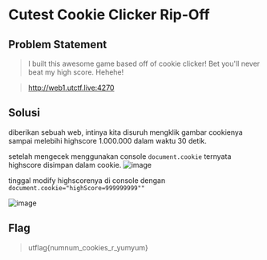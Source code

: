 # Cutest Cookie Clicker Rip-Off 
## Problem Statement
> I built this awesome game based off of cookie clicker! Bet you'll never beat my high score. Hehehe!

> http://web1.utctf.live:4270

## Solusi
diberikan sebuah web, intinya kita disuruh mengklik gambar cookienya sampai melebihi highscore 1.000.000 dalam waktu 30 detik. 

setelah mengecek menggunakan console ```document.cookie``` ternyata highscore disimpan dalam cookie. ![image](https://user-images.githubusercontent.com/73151823/111478031-45a63f80-8762-11eb-9229-59e4d3fdd2cd.png)


tinggal modify highscorenya di console dengan ```document.cookie="highScore=999999999""```

![image](https://user-images.githubusercontent.com/73151823/111478552-c36a4b00-8762-11eb-98a8-d981190ead65.png)

## Flag
> utflag{numnum_cookies_r_yumyum}



